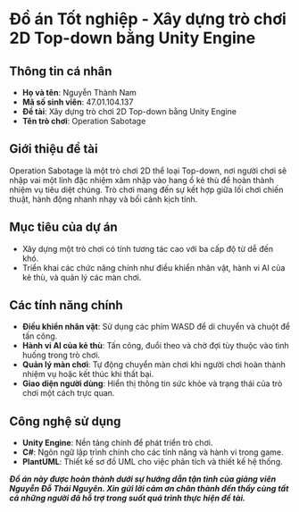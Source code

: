 **Đồ án Tốt nghiệp - Xây dựng trò chơi 2D Top-down bằng Unity Engine**
==
**Thông tin cá nhân**
--
- **Họ và tên**: Nguyễn Thành Nam
- **Mã số sinh viên**: 47.01.104.137
- **Đề tài**: Xây dựng trò chơi 2D Top-down bằng Unity Engine
- **Tên trò chơi**: Operation Sabotage

**Giới thiệu đề tài**
--
Operation Sabotage là một trò chơi 2D thể loại Top-down, nơi người chơi sẽ nhập vai một lính đặc nhiệm xâm nhập vào hang ổ kẻ thù để hoàn thành nhiệm vụ tiêu diệt chúng. Trò chơi mang đến sự kết hợp giữa lối chơi chiến thuật, hành động nhanh nhạy và bối cảnh kịch tính.

Mục tiêu của dự án
--
- Xây dựng một trò chơi có tính tương tác cao với ba cấp độ từ dễ đến khó.
- Triển khai các chức năng chính như điều khiển nhân vật, hành vi AI của kẻ thù, và quản lý các màn chơi.

Các tính năng chính
--
- **Điều khiển nhân vật**: Sử dụng các phím WASD để di chuyển và chuột để tấn công.
- **Hành vi AI của kẻ thù**: Tấn công, đuổi theo và chờ đợi tùy thuộc vào tình huống trong trò chơi.
- **Quản lý màn chơi**: Tự động chuyển màn chơi khi người chơi hoàn thành nhiệm vụ hoặc kết thúc khi thất bại.
- **Giao diện người dùng**: Hiển thị thông tin sức khỏe và trạng thái của trò chơi một cách trực quan.

Công nghệ sử dụng
--
- **Unity Engine**: Nền tảng chính để phát triển trò chơi.
- **C#**: Ngôn ngữ lập trình chính cho các tính năng và hành vi trong game.
- **PlantUML**: Thiết kế sơ đồ UML cho việc phân tích và thiết kế hệ thống.

***Đồ án này được hoàn thành dưới sự hướng dẫn tận tình của giảng viên Nguyễn Đỗ Thái Nguyên. Xin gửi lời cảm ơn chân thành đến thầy cùng tất cả những người đã hỗ trợ trong suốt quá trình thực hiện đề tài.***

